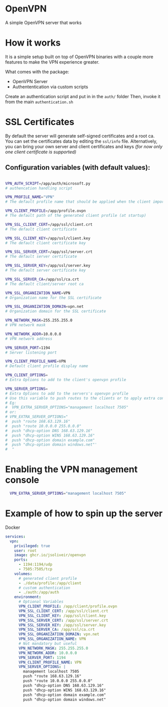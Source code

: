 # OpenVPN

A simple OpenVPN server that works

# How it works

It is a simple setup built on top of OpenVPN binaries with a couple more features to make the VPN experience greater.

What comes with the package:

* OpenVPN Server
* Authententication via custom scripts

Create an authentication script and put in in the `auth/` folder
Then, invoke it from the main `authentication.sh`

# SSL Certificates

By default the server will generate self-signed certificates and a root ca.
You can set the certificates data by editing the `ssl/info` file.
Alternatively, you can bring your own server and client certificates and keys _(for now only one client certificate is supported)_

## Configuration variables (with default values):

```bash

VPN_AUTH_SCRIPT=/app/auth/microsoft.py
# authencation handling script 

VPN_PROFILE_NAME="VPN"
# The default profile name that should be applied when the client imports the .ovpn

VPN_CLIENT_PROFILE=/app/profile.ovpn
# The default path of the generated client profile (at startup)

VPN_SSL_CLIENT_CERT=/app/ssl/client.crt
# The default client certificate

VPN_SSL_CLIENT_KEY=/app/ssl/client.key
# The default client certificate key

VPN_SSL_SERVER_CERT=/app/ssl/server.crt
# The default server certificate

VPN_SSL_SERVER_KEY=/app/ssl/server.key
# The default server certificate key

VPN_SSL_SERVER_CA=/app/ssl/ca.crt
# The default client/server root ca

VPN_SSL_ORGANIZATION_NAME=VPN
# Organization name for the SSL certificate

VPN_SSL_ORGANIZATION_DOMAIN=vpn.net
# Organization domain for the SSL certificate

VPN_NETWORK_MASK=255.255.255.0
# VPN network mask

VPN_NETWORK_ADDR=10.0.0.0
# VPN network address

VPN_SERVER_PORT=1194
# Server listening port

VPN_CLIENT_PROFILE_NAME=VPN
# Default client profile display name

VPN_CLIENT_OPTIONS=
# Extra Options to add to the client's openvpn profile

VPN_SERVER_OPTIONS=
# Extra Options to add to the servers's openvpn profile
# Use this variable to push routes to the clients or to apply extra configurations
# Eg:
#  VPN_EXTRA_SERVER_OPTIONS="management localhost 7505"
# or:
# VPN_EXTRA_SERVER_OPTIONS="
#  push "route 168.63.129.16"
#  push "route 10.0.0.0 255.0.0.0"
#  push "dhcp-option DNS 168.63.129.16"
#  push "dhcp-option WINS 168.63.129.16"
#  push "dhcp-option domain example.com"
#  push "dhcp-option domain windows.net"'    
#  "

```

# Enabling the VPN management console

```bash
  VPN_EXTRA_SERVER_OPTIONS="management localhost 7505"
```

# Example of how to spin up the server

Docker
```yaml
services:
  vpn:
    privileged: true
    user: root
    image: ghcr.io/jsoliveir/openvpn
    ports:
      - 1194:1194/udp
      - 7505:7505/tcp
    volumes:
      # generated client profile
      - ./data/profile:/app/client
      # custom authentication
      - ./auth:/app/auth
    environment:
      # Optional Variables
      VPN_CLIENT_PROFILE: /app/client/profile.ovpn
      VPN_SSL_CLIENT_CERT: /app/ssl/client.crt
      VPN_SSL_CLIENT_KEY: /app/ssl/client.key
      VPN_SSL_SERVER_CERT: /app/ssl/server.crt
      VPN_SSL_SERVER_KEY: /app/ssl/server.key
      VPN_SSL_SERVER_CA: /app/ssl/ca.crt
      VPN_SSL_ORGANIZATION_DOMAIN: vpn.net
      VPN_SSL_ORGANIZATION_NAME: VPN
      # Not mandatory but useful 
      VPN_NETWORK_MASK: 255.255.255.0
      VPN_NETWORK_ADDR: 10.0.0.0
      VPN_SERVER_PORT: 1194
      VPN_CLIENT_PROFILE_NAME: VPN
      VPN_SERVER_OPTIONS: |
        management localhost 7505
        push "route 168.63.129.16"
        push "route 10.0.0.0 255.0.0.0"
        push "dhcp-option DNS 168.63.129.16"
        push "dhcp-option WINS 168.63.129.16"
        push "dhcp-option domain example.com"
        push "dhcp-option domain windows.net"
```
